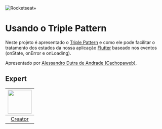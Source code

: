 <img src="https://drive.google.com/uc?id=1XPWLjUo2-j8iGw07ALcxu7oqJ3nkl2Ho" alt="Rocketseat+"/>

# Usando o Triple Pattern

Neste projeto é apresentado o [Triple Pattern][3] e como ele pode facilitar o tratamento dos estados da nossa aplicação [Flutter][2] baseado nos eventos (onState, onError e onLoading).

Apresentado por [Alessandro Dutra de Andrade (Cachopaweb)][1].

## Expert

| [<img src="https://github.com/cachopaweb.png" width="75px;"/>][1] |
| :-: |
|[Creator][1]|


[1]: https://github.com/cachopaweb
[2]: https://flutter.dev/
[3]: https://triple.flutterando.com.br/
